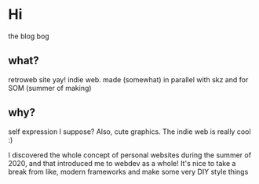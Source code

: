 # Hi

the blog bog

## what?

retroweb site yay! indie web. made (somewhat) in parallel with skz and for SOM (summer of making)

## why?

self expression I suppose? Also, cute graphics. The indie web is really cool :)

I discovered the whole concept of personal websites during the summer of 2020, and that introduced me to webdev as a whole! It's nice to take a break from like, modern frameworks and make some very DIY style things